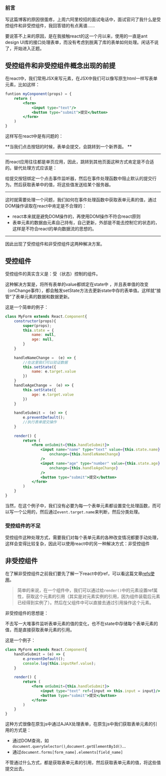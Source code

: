 ### 

### 前言

写这篇博客的原因很蛋疼，上周六阿里校招的面试电话中，面试官问了我什么是受控组件和非受控组件，我回答错的有点离谱......

要说答不上来的原因，是在我接触react的这一个月以来，使用的一直是ant design UI库的接口处理表单，而没有考虑到脱离了库的表单如何处理。闲话不说了，开始进入正题。

## 受控组件和非受控组件概念出现的前提

在react中，我们常用JSX来写元素，在JSX中我们可以像写原生html一样写表单元素，比如这样：

```jsx
funtion myConponent(props) = {
    return (
    	<form>
    		<input type="text"/>
        	<button type="submit">提交</button>
    	</form>
    )
}
```

这样写在react中是有问题的：

**当我们点击按钮的时候，表单会提交，会跳转到一个新界面。 **

***

而react应用往往都是单页应用，因此，跳转到其他页面这种方式肯定是不合适的。替代处理方式应该是：

给提交按钮绑定一个点击事件监听器，然后在事件处理函数中阻止默认的提交行为。然后获取表单中的值，将这些值发送给某个服务器。

***

这时就需要处理一个问题，我们如何在事件处理函数中获取表单元素的值，通过DOM操作读取在react中肯定是不合理的：

- react本来就是避免DOM操作的，再使用DOM操作不符合react原则
- 表单元素的数据由元素自己持有，自己更新，外部是不能去控制它的状态的，这样是不符合react的单向数据流的思想的。

***

因此出现了受控组件和非受控组件这两种解决方案。

## 受控组件

受控组件的真实含义是：受（状态）控制的组件。

这种解决方案是，将所有表单的value都绑定在state中 ，并且表单值的改变（onChange事件），都会触发setState方法去更新state中存的表单值。这样就“接管”了表单元素的数据和数据更新。

这是一个简单的例子：

```jsx
class MyForm extends React.Component{
    constructor(props){
        super(props);
        this.state = {
            name: null,
            age: null,
        }
    }
    
    handleNameChange =  (e) => {
        //在这里我们可以验证数据
        this.setState({
            name: e.target.value
        })
    }
    handleAgeChange =  (e) => {
        this.setState({
            age: e.target.value
        })
    }
    
    handleSubmit =  (e) => {
        e.preventDefault();
        //执行表单提交操作
    }
    
    render() {
        return (
        	<form onSubmit={this.handleSubmit}>
            	<input name="name" type="text" value={this.state.name} 
                    onchange={this.handleNameChange}
                />
                <input name="age" type="number" value={this.state.age}
                	onchange={this.handleAgeChange}  
                />
                <button type="submit">提交</button>
            </form>
        )
    }
}
```

当然，在这个例子中，我们没有必要为每一个表单元素都设置变化处理函数，而可以写一个公用的，然后通过`event.target.name`来判断，然后分类处理。

### 受控组件的不足

受控组件这种处理方式，需要我们对每个表单元素的各种改变情况都要手动处理，这样会变得比较复杂，因此可以使用react中的另一种解决方式：非受控组件

## 非受控组件

在了解非受控组件之前我们要先了解一下react中的ref，可以看这篇文章[refs使用](https://react.docschina.org/docs/refs-and-the-dom.html)。

>  简单的来说，在一个组件中，我们可以通过给`render()`中的元素设置ref属性，获取这个元素的引用（其实是对元素实例的引用，因为组件装载后元素已经得到实例了）。然后在父组件中可以直接去通过引用操作这个元素。

非受控组件的思想是：

不去写一大堆事件监听表单元素的值的变化，也不在state中存储每个表单元素的值，而是直接获取表单元素的引用。

这是一个例子：

```jsx
class MyForm extends React.Component{
    handleSubmit = (e) => {
        e.preventDefault();
        console.log(this.inputRef.value);
    }
    
    render() {
        return (
        	<form onSubmit={this.handleSubmit}>
            	<input type="text" ref={input => this.input = input}/>
                <button type="submit">提交</button>
            </form>
        )
    }
}
```

这种方式很像在原生js中通过AJAX处理表单，在原生js中我们获取表单元素的引用的方式是：

- 通过DOM查询，如	`document.querySelector()`,`document.getElementById()`...
- 通过`document.forms[form_name].elements[field_name]`

不管通过什么方式，都是获取表单元素的引用，然后获取表单元素的值，将这些值提交出去。